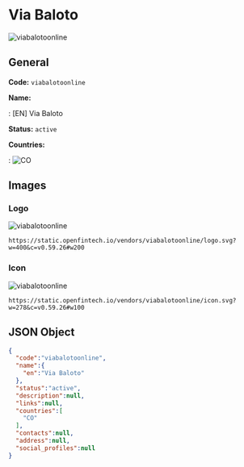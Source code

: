 
# Via Baloto 
![viabalotoonline](https://static.openfintech.io/vendors/viabalotoonline/logo.svg?w=400&c=v0.59.26#w200)  

## General 
 
**Code:** `viabalotoonline` 
 
**Name:** 
 
:	[EN] Via Baloto 
 
**Status:** `active` 
 
 
**Countries:** 
 
:	![CO](https://cdnjs.cloudflare.com/ajax/libs/flag-icon-css/3.3.0/flags/4x3/co.svg#w24)  

## Images 

### Logo 
 
![viabalotoonline](https://static.openfintech.io/vendors/viabalotoonline/logo.svg?w=400&c=v0.59.26#w200)  

```
https://static.openfintech.io/vendors/viabalotoonline/logo.svg?w=400&c=v0.59.26#w200
```  

### Icon 
 
![viabalotoonline](https://static.openfintech.io/vendors/viabalotoonline/icon.svg?w=278&c=v0.59.26#w100)  

```
https://static.openfintech.io/vendors/viabalotoonline/icon.svg?w=278&c=v0.59.26#w100
```  

## JSON Object 

```json
{
  "code":"viabalotoonline",
  "name":{
    "en":"Via Baloto"
  },
  "status":"active",
  "description":null,
  "links":null,
  "countries":[
    "CO"
  ],
  "contacts":null,
  "address":null,
  "social_profiles":null
}
```  
